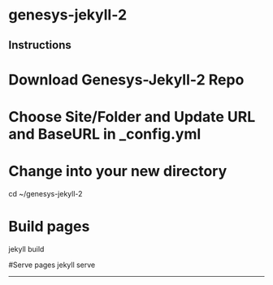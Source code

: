 # genesys-jekyll-2

Instructions
------
# Download Genesys-Jekyll-2 Repo

# Choose Site/Folder and Update URL and BaseURL in _config.yml

# Change into your new directory
cd ~/genesys-jekyll-2

# Build pages
jekyll build

#Serve pages
jekyll serve

------